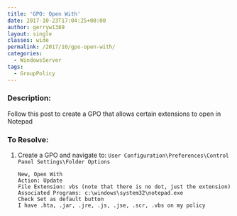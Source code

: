 ```yaml
---
title: 'GPO: Open With'
date: 2017-10-23T17:04:25+00:00
author: gerryw1389
layout: single
classes: wide
permalink: /2017/10/gpo-open-with/
categories:
  - WindowsServer
tags:
  - GroupPolicy
---
```

<!--more-->

### Description:

Follow this post to create a GPO that allows certain extensions to open in Notepad

### To Resolve:

1. Create a GPO and navigate to: `User Configuration\Preferences\Control Panel Settings\Folder Options` 

   ```escape
   New, Open With
   Action: Update  
   File Extension: vbs (note that there is no dot, just the extension)  
   Associated Programs: c:\windows\system32\notepad.exe  
   Check Set as default button  
   I have .hta, .jar, .jre, .js, .jse, .scr, .vbs on my policy
   ```
